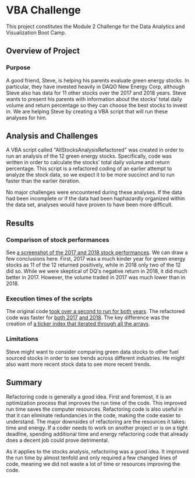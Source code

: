 # VBA Challenge

This project constitutes the Module 2 Challenge for the Data Analytics and Visualization Boot Camp.

## Overview of Project

### Purpose

A good friend, Steve, is helping his parents evaluate green energy stocks. In particular, they have invested heavily in DAQO New Energy Corp, although Steve also has data for 11 other stocks over the 2017 and 2018 years. Steve wants to present his parents with information about the stocks' total daily volume and return percentage so they can choose the best stocks to invest in. We are helping Steve by creating a VBA script that will run these analyses for him.

## Analysis and Challenges

A VBA script called "AllStocksAnalysisRefactored" was created in order to run an analysis of the 12 green energy stocks. Specifically, code was written in order to calculate the stocks' total daily volume and return percentage. This script is a refactored coding of an earlier attempt to analyze the stock data, so we expect it to be more succinct and to run faster than the earlier iteration.

No major challenges were encountered during these analyses. If the data had been incomplete or if the data had been haphazardly organized within the data set, analyses would have proven to have been more difficult.

## Results

### Comparison of stock performances

See [a screenshot of the 2017 and 2018 stock performances](https://github.com/josephrodini/stock-analysis/blob/main/VBA_Challenge_compare.png). We can draw a few conclusions here. First, 2017 was a much kinder year for green energy stocks as 11 of the 12 returned positively, while in 2018 only two of the 12 did so. While we were skeptical of DQ's negative return in 2018, it did much better in 2017. However, the volume traded in 2017 was much lower than in 2018. 

### Execution times of the scripts

The original code [took over a second to run for both years](https://github.com/josephrodini/stock-analysis/blob/main/VBA_Challenge_notRefactoredRunTimes.png). The refactored code was faster for [both 2017](https://github.com/josephrodini/stock-analysis/blob/main/VBA_Challenge_2017.png) [and 2018](https://github.com/josephrodini/stock-analysis/blob/main/VBA_Challenge_2018.png). The key difference was the creation of [a ticker index that iterated through all the arrays](https://github.com/josephrodini/stock-analysis/blob/main/VBA_Challenge_code.png).  

### Limitations

Steve might want to consider comparing green data stocks to other fuel sourced stocks in order to see trends across different industries. He might also want more recent stock data to see more recent trends.

## Summary

Refactoring code is generally a good idea. First and foremost, it is an optimization process that improves the run time of the code. This improved run time saves the computer resources. Refactoring code is also useful in that it can eliminate redundancies in the code, making the code easier to understand. The major downsides of refactoring are the resources it takes: time and energy. If a coder needs to work on another project or is on a tight deadline, spending additional time and energy refactoring code that already does a decent job could prove detrimental.

As it applies to the stocks analysis, refactoring was a good idea. It improved the run time by almost tenfold and only required a few changed lines of code, meaning we did not waste a lot of time or resources improving the code.
